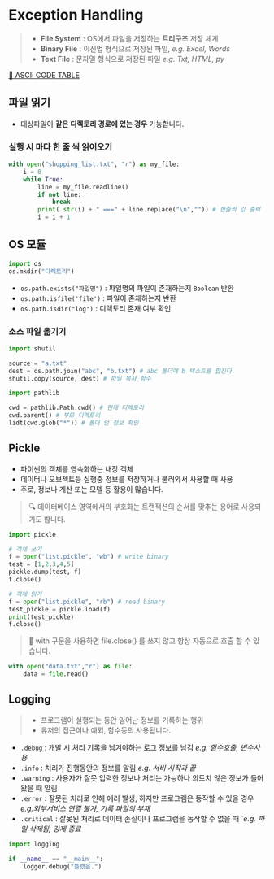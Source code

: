 # Exception Handling
> - **File System** : OS에서 파일을 저장하는 **트리구조** 저장 체계
> - **Binary File** : 이진법 형식으로 저장된 파일, _e.g. Excel, Words_
> - **Text File** : 문자열 형식으로 저장된 파일 _e.g. Txt, HTML, py_

[🔗 ASCII CODE TABLE](https://ko.wikipedia.org/wiki/ASCII)

## 파일 읽기
- 대상파일이 **같은 디렉토리 경로에 있는 경우** 가능합니다.

### 실행 시 마다 한 줄 씩 읽어오기
```py
with open("shopping_list.txt", "r") as my_file:
    i = 0
    while True:
        line = my_file.readline()
        if not line: 
            break
        print( str(i) + " ===" + line.replace("\n","")) # 한줄씩 값 출력
        i = i + 1
```

## OS 모듈
```py
import os
os.mkdir("디렉토리")
```
- `os.path.exists("파일명")` : 파일명의 파일이 존재하는지 `Boolean` 반환
- `os.path.isfile('file')` : 파일이 존재하는지 반환
- `os.path.isdir("log")` : 디렉토리 존재 여부 확인

### 소스 파일 옮기기
```py
import shutil

source = "a.txt"
dest = os.path.join("abc", "b.txt") # abc 폴더에 b 텍스트를 합친다.
shutil.copy(source, dest) # 파일 복사 함수

```

```py
import pathlib

cwd = pathlib.Path.cwd() # 현재 디렉토리
cwd.parent() # 부모 디렉토리
lidt(cwd.glob("*")) # 폴더 안 정보 확인
```

## Pickle
- 파이썬의 객체를 영속화하는 내장 객체
- 데이터나 오브젝트등 실행중 정보를 저장하거나 불러와서 사용할 때 사용
- 주로, 정보나 계산 또는 모델 등 활용이 많습니다.


> 🔍 데이터베이스 영역에서의 부호화는 트랜잭션의 순서를 맞추는 용어로 사용되기도 합니다.
```py
import pickle

# 객체 쓰기
f = open("list.pickle", "wb") # write binary
test = [1,2,3,4,5]
pickle.dump(test, f)
f.close()

# 객체 읽기
f = open("list.pickle", "rb") # read binary
test_pickle = pickle.load(f)
print(test_pickle)
f.close()
```

> 📌 with 구문을 사용하면 file.close() 를 쓰지 않고  항상 자동으로 호출 할 수 있습니다. 
```py
with open("data.txt","r") as file:
	data = file.read()
```
## Logging
> - 프로그램이 실행되는 동안 일어난 정보를 기록하는 행위
> - 유저의 접근이나 예외, 함수등의 사용됩니다.

- `.debug` : 개발 시 처리 기록을 남겨야하는 로그 정보를 남김 _e.g. 함수호출, 변수사용_
- `.info` : 처리가 진행동안의 정보를 알림 _e.g. 서비 시작과 끝_
- `.warning` : 사용자가 잘못 입력한 정보나 처리는 가능하나 의도치 않은 정보가 들어왔을 때 알림
- `.error` : 잘못된 처리로 인해 에러 발생, 하지만 프로그램은 동작할 수 있을 경우 _e.g.외부서비스 연결 불가, 기록 파일의 부재_
- `.critical` : 잘못된 처리로 데이터 손실이나 프로그램을 동작할 수 없을 때 `_e.g. 파일 삭제됨, 강제 종료_


```py
import logging

if __name__ == "__main__":
    logger.debug("틀렸음.")
```